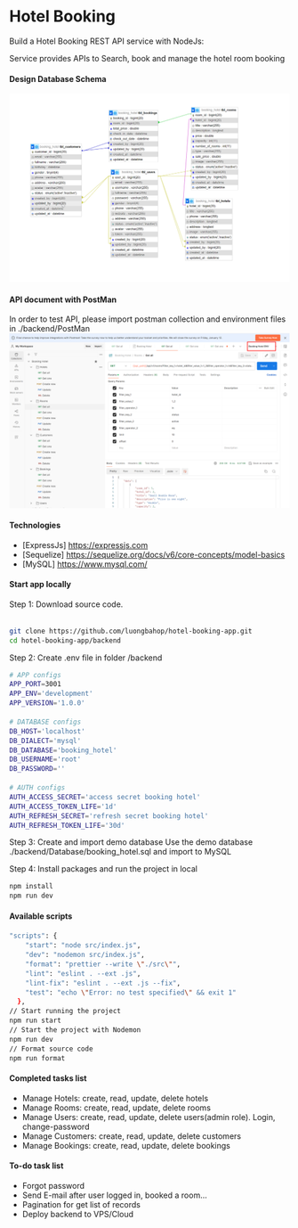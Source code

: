 # Hotel Booking

Build a Hotel Booking REST API service with NodeJs:

Service provides APIs to Search, book and manage the hotel room booking

#### Design Database Schema

![](./docs/database.png)

#### API document with PostMan

In order to test API, please import postman collection and environment files in ./backend/PostMan
![](./docs/postman.png)

#### Technologies

- [ExpressJs] https://expressjs.com
- [Sequelize] https://sequelize.org/docs/v6/core-concepts/model-basics
- [MySQL] https://www.mysql.com/

#### Start app locally

Step 1: Download source code.

```bash

git clone https://github.com/luongbahop/hotel-booking-app.git
cd hotel-booking-app/backend
```

Step 2: Create .env file in folder /backend

```bash
# APP configs
APP_PORT=3001
APP_ENV='development'
APP_VERSION='1.0.0'

# DATABASE configs
DB_HOST='localhost'
DB_DIALECT='mysql'
DB_DATABASE='booking_hotel'
DB_USERNAME='root'
DB_PASSWORD=''

# AUTH configs
AUTH_ACCESS_SECRET='access secret booking hotel'
AUTH_ACCESS_TOKEN_LIFE='1d'
AUTH_REFRESH_SECRET='refresh secret booking hotel'
AUTH_REFRESH_TOKEN_LIFE='30d'
```

Step 3: Create and import demo database
Use the demo database ./backend/Database/booking_hotel.sql and import to MySQL

Step 4: Install packages and run the project in local

```bash
npm install
npm run dev
```

#### Available scripts

```sh
"scripts": {
    "start": "node src/index.js",
    "dev": "nodemon src/index.js",
    "format": "prettier --write \"./src\"",
    "lint": "eslint . --ext .js",
    "lint-fix": "eslint . --ext .js --fix",
    "test": "echo \"Error: no test specified\" && exit 1"
  },
// Start running the project
npm run start
// Start the project with Nodemon
npm run dev
// Format source code
npm run format
```

#### Completed tasks list

- Manage Hotels: create, read, update, delete hotels
- Manage Rooms: create, read, update, delete rooms
- Manage Users: create, read, update, delete users(admin role). Login, change-password
- Manage Customers: create, read, update, delete customers
- Manage Bookings: create, read, update, delete bookings

#### To-do task list

- Forgot password
- Send E-mail after user logged in, booked a room...
- Pagination for get list of records
- Deploy backend to VPS/Cloud

